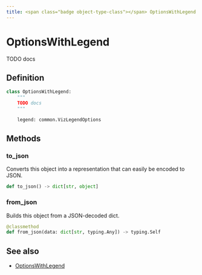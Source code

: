 ```yaml
---
title: <span class="badge object-type-class"></span> OptionsWithLegend
---
```

# <span class="badge object-type-class"></span> OptionsWithLegend

TODO docs

## Definition

```python
class OptionsWithLegend:
    """
    TODO docs
    """

    legend: common.VizLegendOptions
```
## Methods

### <span class="badge object-method"></span> to_json

Converts this object into a representation that can easily be encoded to JSON.

```python
def to_json() -> dict[str, object]
```

### <span class="badge object-method"></span> from_json

Builds this object from a JSON-decoded dict.

```python
@classmethod
def from_json(data: dict[str, typing.Any]) -> typing.Self
```

## See also

 * <span class="badge builder"></span> [OptionsWithLegend](./builder-OptionsWithLegend.md)
